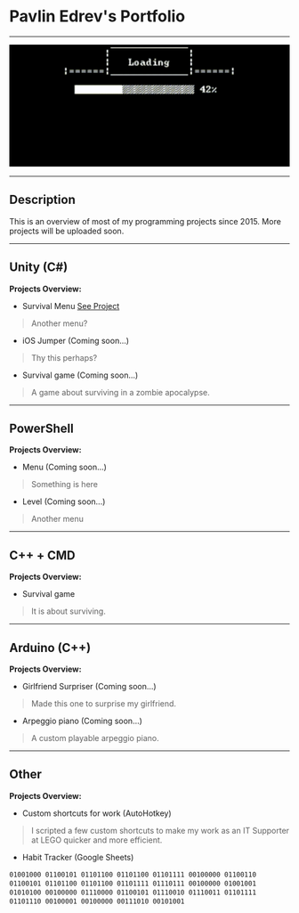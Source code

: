 # Pavlin Edrev's Portfolio

---

<img src="include/game_loading.gif" alt="Animated GIF loading game" class="center"> 
<link rel="stylesheet" href="css/used_tech.css">

---

## Description 
This is an overview of most of my programming projects since 2015. More projects will be uploaded soon.

---

## Unity (C#)

**Projects Overview:**

- Survival Menu <span class="circle">[See Project](site_pages/Unity.md)</span>
> Another menu?

- iOS Jumper (Coming soon...)
> Thy this perhaps?

- Survival game (Coming soon...)
> A game about surviving in a zombie apocalypse.

---

## PowerShell 

**Projects Overview:**

- Menu (Coming soon...)
> Something is here

- Level (Coming soon...)
> Another menu

---

## C++ + CMD

**Projects Overview:**

- Survival game
> It is about surviving.

---

## Arduino (C++)

**Projects Overview:**

- Girlfriend Surpriser (Coming soon...)
> Made this one to surprise my girlfriend.

- Arpeggio piano (Coming soon...)
> A custom playable arpeggio piano.

---

## Other

**Projects Overview:**

- Custom shortcuts for work (AutoHotkey)
> I scripted a few custom shortcuts to make my work as an IT Supporter at LEGO quicker and more efficient.

- Habit Tracker (Google Sheets)
>



```
01001000 01100101 01101100 01101100 01101111 00100000 01100110 01100101 01101100 01101100 01101111 01110111 00100000 01001001 01010100 00100000 01110000 01100101 01110010 01110011 01101111 01101110 00100001 00100000 00111010 00101001
```
